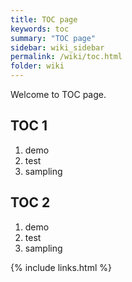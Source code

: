 ```yaml
---
title: TOC page
keywords: toc
summary: "TOC page"
sidebar: wiki_sidebar
permalink: /wiki/toc.html
folder: wiki
---
```


Welcome to TOC page.

## TOC 1

1. demo
2. test
3. sampling

## TOC 2

1. demo
2. test
3. sampling


{% include links.html %}
